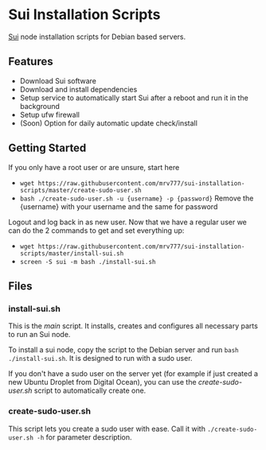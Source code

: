 # Sui Installation Scripts

[Sui](http://sui.io/) node installation scripts for Debian based servers.

## Features

- Download Sui software
- Download and install dependencies
- Setup service to automatically start Sui after a reboot and run it in the background
- Setup ufw firewall
- (Soon) Option for daily automatic update check/install

## Getting Started

If you only have a root user or are unsure, start here

- `wget https://raw.githubusercontent.com/mrv777/sui-installation-scripts/master/create-sudo-user.sh`
- `bash ./create-sudo-user.sh -u {username} -p {password}`
  Remove the {username} with your username and the same for password

Logout and log back in as new user.
Now that we have a regular user we can do the 2 commands to get and set everything up:

- `wget https://raw.githubusercontent.com/mrv777/sui-installation-scripts/master/install-sui.sh`
- `screen -S sui -m bash ./install-sui.sh`

## Files

### install-sui.sh

This is the _main_ script. It installs, creates and configures all necessary parts to run an Sui node.

To install a sui node, copy the script to the Debian server and run `bash ./install-sui.sh`. It is designed to run with a sudo user.

If you don't have a sudo user on the server yet (for example if just created a new Ubuntu Droplet from Digital Ocean), you can use the _create-sudo-user.sh_ script to automatically create one.

### create-sudo-user.sh

This script lets you create a sudo user with ease. Call it with `./create-sudo-user.sh -h` for parameter description.

